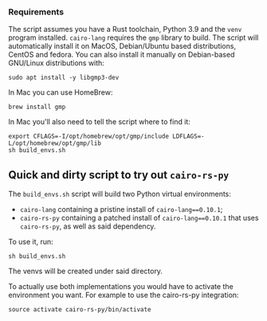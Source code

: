 ### Requirements

The script assumes you have a Rust toolchain, Python 3.9 and the `venv` program installed.
`cairo-lang` requires the `gmp` library to build.
The script will automatically install it on MacOS, Debian/Ubuntu based distributions, CentOS and fedora.
You can also install it manually on Debian-based GNU/Linux distributions with:
```shell
sudo apt install -y libgmp3-dev
```

In Mac you can use HomeBrew:
```shell
brew install gmp
```

In Mac you'll also need to tell the script where to find it:
```shell
export CFLAGS=-I/opt/homebrew/opt/gmp/include LDFLAGS=-L/opt/homebrew/opt/gmp/lib
sh build_envs.sh
```

## Quick and dirty script to try out `cairo-rs-py`

The `build_envs.sh` script will build two Python virtual environments:
- `cairo-lang` containing a pristine install of `cairo-lang==0.10.1`;
- `cairo-rs-py` containing a patched install of `cairo-lang==0.10.1` that uses `cairo-rs-py`, as well as said dependency.

To use it, run:
```shell
sh build_envs.sh
```

The venvs will be created under said directory.

To actually use both implementations you would have to activate the environment you want. For example to use the cairo-rs-py integration:

```shell
source activate cairo-rs-py/bin/activate
```